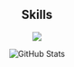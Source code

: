 
<h2 align="center">Skills </h2>

<p align="center">
  <a href="https://skillicons.dev">
    <img src="https://skillicons.dev/icons?i=python,vscode,cpp,c,js,typescript,css,html" />
  </a>
</p>

<div align="center">
  <img src="https://github-readme-stats-jade-theta.vercel.app/api?username=Cavoq&show_icons=true&theme=dark" alt="GitHub Stats">
</div>


<!---
Dav3o/Dav3o is a ✨ special ✨ repository because its `README.md` (this file) appears on your GitHub profile.
You can click the Preview link to take a look at your changes.
--->
